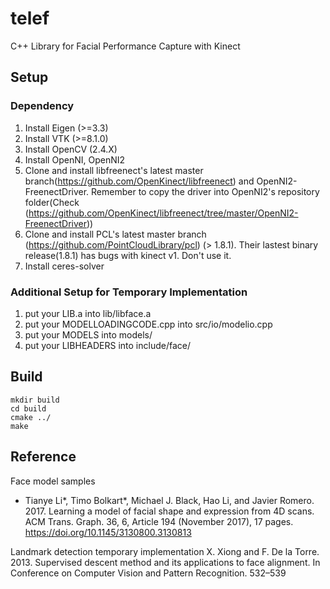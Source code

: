 # telef

C++ Library for Facial Performance Capture with Kinect 

## Setup

### Dependency

1. Install Eigen (>=3.3)
1. Install VTK (>=8.1.0)
1. Install OpenCV (2.4.X)
1. Install OpenNI, OpenNI2
1. Clone and install libfreenect's latest master branch(https://github.com/OpenKinect/libfreenect) and OpenNI2-FreenectDriver.
    Remember to copy the driver into OpenNI2's repository folder(Check (https://github.com/OpenKinect/libfreenect/tree/master/OpenNI2-FreenectDriver))
1. Clone and install PCL's latest master branch (https://github.com/PointCloudLibrary/pcl) (> 1.8.1).
    Their lastest binary release(1.8.1) has bugs with kinect v1. Don't use it.
1. Install ceres-solver

### Additional Setup for Temporary Implementation

1. put your LIB.a into lib/libface.a
1. put your MODELLOADINGCODE.cpp into src/io/modelio.cpp
1. put your MODELS into models/
1. put your LIBHEADERS into include/face/


## Build

```
mkdir build
cd build
cmake ../
make
```

## Reference

Face model samples
* Tianye Li*, Timo Bolkart*, Michael J. Black, Hao Li, and Javier Romero. 2017. Learning a model of facial shape and expression from 4D scans. ACM Trans. Graph. 36, 6, Article 194 (November 2017), 17 pages. https://doi.org/10.1145/3130800.3130813

Landmark detection temporary implementation
X. Xiong and F. De la Torre. 2013. Supervised descent method and its applications to face alignment. In Conference on Computer Vision and Pattern Recognition. 532–539
